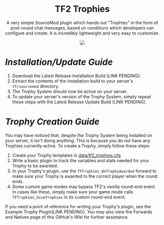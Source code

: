 <div align="center"> <h1>TF2 Trophies</h1>

A very simple SourceMod plugin which hands out "Trophies" in the form of post-round chat messages, based on conditions which developers can configure and create. It is incredibly lightweight and very easy to customize.

</div>

<p align="center">
  <img src="https://github.com/SupremeSpookmaster/TF2-Trophies/assets/91989209/e2aa54b7-e887-453c-a106-ea506eef4926">
</p>

# *Installation/Update Guide*

1. Download the Latest Release Installation Build (LINK PENDING).
2. Extract the contents of the installation build to your server's `tf/sourcemod` directory.
3. The Trophy System should now be active on your server.
4. To update your server's version of the Trophy System, simply repeat these steps with the Latest Release Update Build (LINK PENDING).

# *Trophy Creation Guide*

You may have noticed that, despite the Trophy System being installed on your server, it isn't doing anything. This is because you do not have any Trophies currently active. To create a Trophy, simply follow these steps:

1. Create your Trophy templates in [data/tf2_trophies.cfg](https://github.com/SupremeSpookmaster/TF2-Trophies/blob/main/addons/sourcemod/data/tf2_trophies.cfg).
2. Write a basic plugin to track the variables and stats needed for your Trophy to be awarded.
3. In your Trophy's plugin, use the `TFTrophies_OnTrophyAwarded` forward to make sure your Trophy is awarded to the correct player when the round ends.
4. Some custom game modes may bypass TF2's vanilla round-end event. In cases like these, simply make sure your game mode calls `TFTrophies_GiveTrophies` in its custom round-end event.

If you need a point of reference for writing your Trophy's plugin, see the Example Trophy Plugin(LINK PENDING). You may also view the Forwards and Natives page of this GitHub's Wiki for further assistance.

</div>
